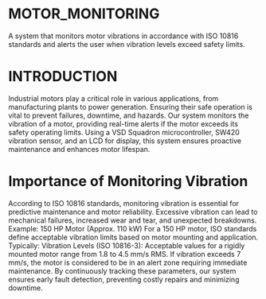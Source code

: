 # MOTOR_MONITORING
A system that monitors motor vibrations in accordance with ISO 10816 standards and alerts the user when vibration levels exceed safety limits.
# INTRODUCTION
Industrial motors play a critical role in various applications, from manufacturing plants to power generation. Ensuring their safe operation is vital to prevent failures, downtime, and hazards. Our system monitors the vibration of a motor, providing real-time alerts if the motor exceeds its safety operating limits. Using a VSD Squadron microcontroller, SW420 vibration sensor, and an LCD for display, this system ensures proactive maintenance and enhances motor lifespan.
# Importance of Monitoring Vibration
According to ISO 10816 standards, monitoring vibration is essential for predictive maintenance and motor reliability. Excessive vibration can lead to mechanical failures, increased wear and tear, and unexpected breakdowns.
Example: 150 HP Motor (Approx. 110 kW)
For a 150 HP motor, ISO standards define acceptable vibration limits based on motor mounting and application. Typically:
Vibration Levels (ISO 10816-3): Acceptable values for a rigidly mounted motor range from 1.8 to 4.5 mm/s RMS. If vibration exceeds 7 mm/s, the motor is considered to be in an alert zone requiring immediate maintenance.
By continuously tracking these parameters, our system ensures early fault detection, preventing costly repairs and minimizing downtime.
